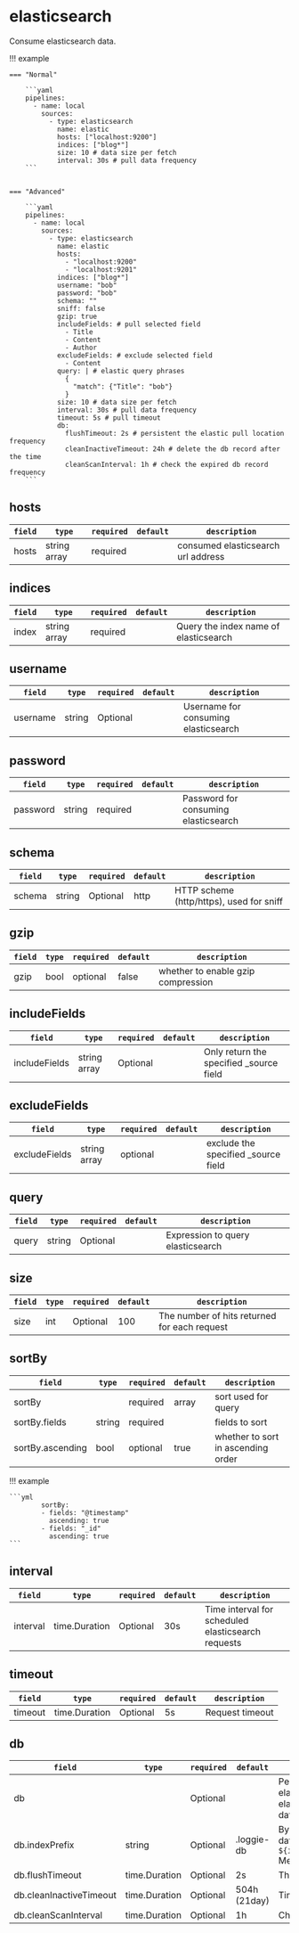 # elasticsearch

Consume elasticsearch data.

!!! example

    === "Normal"

        ```yaml
        pipelines:
          - name: local
            sources:
              - type: elasticsearch
                name: elastic
                hosts: ["localhost:9200"]
                indices: ["blog*"]
                size: 10 # data size per fetch
                interval: 30s # pull data frequency
        ```


    === "Advanced"

        ```yaml
        pipelines:
          - name: local
            sources:
              - type: elasticsearch
                name: elastic
                hosts:
                  - "localhost:9200"
                  - "localhost:9201"
                indices: ["blog*"]
                username: "bob"
                password: "bob"
                schema: ""
                sniff: false
                gzip: true
                includeFields: # pull selected field
                  - Title
                  - Content
                  - Author
                excludeFields: # exclude selected field
                  - Content
                query: | # elastic query phrases
                  {
                    "match": {"Title": "bob"}
                  }
                size: 10 # data size per fetch
                interval: 30s # pull data frequency
                timeout: 5s # pull timeout
                db: 
                  flushTimeout: 2s # persistent the elastic pull location frequency
                  cleanInactiveTimeout: 24h # delete the db record after the time
                  cleanScanInterval: 1h # check the expired db record frequency
        ```

## hosts

|    `field`   |    `type`    |  `required`  |  `default`  |  `description`  |
| ---------- | ----------- | ----------- | --------- | -------- |
| hosts | string array | required | | consumed elasticsearch url address |

## indices

|    `field`   |    `type`    |  `required`  |  `default`  |  `description`  |
| ---------- | ----------- | ----------- | --------- | -------- |
| index | string array | required | | Query the index name of elasticsearch |

## username

|    `field`   |    `type`    |  `required`  |  `default`  |  `description`  |
| ---------- | ----------- | ----------- | --------- | -------- |
| username | string | Optional | | Username for consuming elasticsearch |

## password

|    `field`   |    `type`    |  `required`  |  `default`  |  `description`  |
| ---------- | ----------- | ----------- | --------- | -------- |
| password | string | required | | Password for consuming elasticsearch |

## schema

|    `field`   |    `type`    |  `required`  |  `default`  |  `description`  |
| ---------- | ----------- | ----------- | --------- | -------- |
| schema | string | Optional | http | HTTP scheme (http/https), used for sniff |

## gzip

|    `field`   |    `type`    |  `required`  |  `default`  |  `description`  |
| ---------- | ----------- | ----------- | --------- | -------- |
| gzip | bool | optional | false | whether to enable gzip compression |

## includeFields

|    `field`   |    `type`    |  `required`  |  `default`  |  `description`  |
| ---------- | ----------- | ----------- | --------- | -------- |
| includeFields | string array | Optional | | Only return the specified _source field |

## excludeFields

|    `field`   |    `type`    |  `required`  |  `default`  |  `description`  |
| ---------- | ----------- | ----------- | --------- | -------- |
| excludeFields | string array | optional | | exclude the specified _source field |

## query

|    `field`   |    `type`    |  `required`  |  `default`  |  `description`  |
| ---------- | ----------- | ----------- | --------- | -------- |
| query | string | Optional | | Expression to query elasticsearch |

## size

|    `field`   |    `type`    |  `required`  |  `default`  |  `description`  |
| ---------- | ----------- | ----------- | --------- | -------- |
| size | int | Optional | 100 | The number of hits returned for each request |

## sortBy

|    `field`   |    `type`    |  `required`  |  `default`  |  `description`  |
| ---------- | ----------- | ----------- | --------- | -------- |
| sortBy | | required | array | sort used for query |
| sortBy.fields | string | required | | fields to sort |
| sortBy.ascending | bool | optional | true | whether to sort in ascending order |

!!! example

    ```yml
            sortBy:
            - fields: "@timestamp"
              ascending: true
            - fields: "_id"
              ascending: true
    ```

## interval

|    `field`   |    `type`    |  `required`  |  `default`  |  `description`  |
| ---------- | ----------- | ----------- | --------- | -------- |
| interval | time.Duration | Optional | 30s | Time interval for scheduled elasticsearch requests |

## timeout

|    `field`   |    `type`    |  `required`  |  `default`  |  `description`  |
| ---------- | ----------- | ----------- | --------- | -------- |
| timeout | time.Duration | Optional | 5s | Request timeout |

## db

|    `field`   |    `type`    |  `required`  |  `default`  |  `description`  |
| ---------- | ----------- | ----------- | --------- | -------- |
| db | | Optional | | Persistent records query the progress of elasticsearch requests, which will be stored in elasticsearch to avoid repeated consumption of data after Loggie restarts |
| db.indexPrefix | string | Optional | .loggie-db | By default, loggie will regularly write persistent data to the index in the format of `${indexPrefix}-${pipelineName}-${sourceName}` Medium |
| db.flushTimeout | time.Duration | Optional | 2s | The interval between persistent data writing |
| db.cleanInactiveTimeout | time.Duration | Optional | 504h (21day) | Timeout for cleaning expired persistent data |
| db.cleanScanInterval | time.Duration | Optional | 1h | Check expiration interval |
